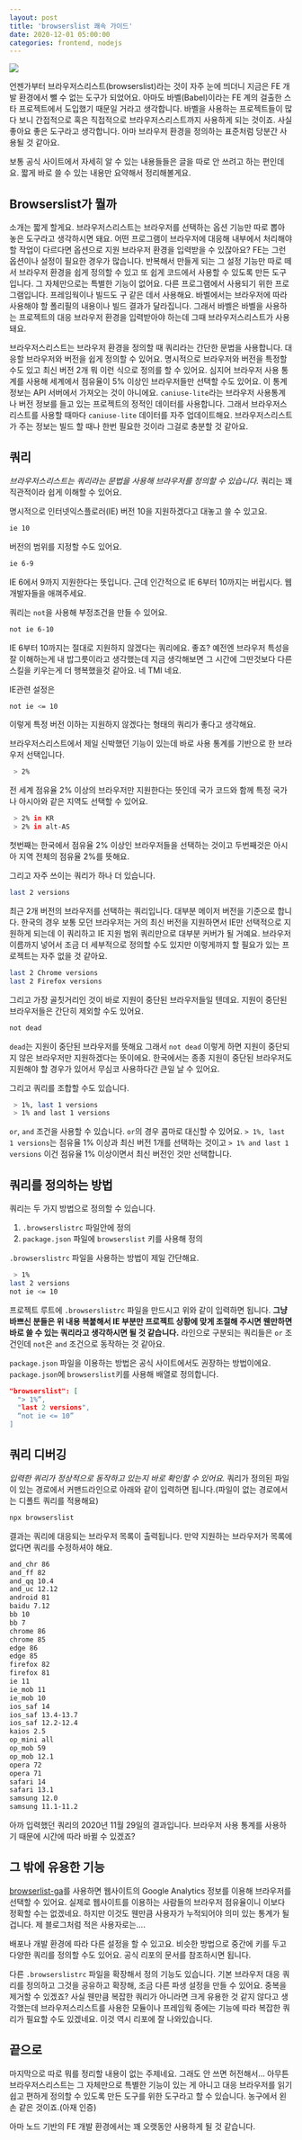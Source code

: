 ```yaml
---
layout: post
title: 'browserslist 쾌속 가이드'
date: 2020-12-01 05:00:00
categories: frontend, nodejs
---
```


![](https://user-images.githubusercontent.com/389021/100712708-87e78300-33f6-11eb-8300-e83fdba0b93e.png)

언젠가부터 브라우저스리스트(browserslist)라는 것이 자주 눈에 띄더니 지금은 FE 개발 환경에서 뺄 수 없는 도구가 되었어요. 아마도 바벨(Babel)이라는 FE 계의 걸출한 스타 프로젝트에서 도입했기 때문일 거라고 생각합니다. 바벨을 사용하는 프로젝트들이 많다 보니 간접적으로 혹은 직접적으로 브라우저스리스트까지 사용하게 되는 것이죠. 사실 좋아요 좋은 도구라고 생각합니다. 아마 브라우저 환경을 정의하는 표준처럼 당분간 사용될 것 같아요.

보통 공식 사이트에서 자세히 알 수 있는 내용들들은 글을 따로 안 쓰려고 하는 편인데요. 짧게 바로 쓸 수 있는 내용만 요약해서 정리해볼게요.

## Browserslist가 뭘까

소개는 짧게 할게요. 브라우저스리스트는 브라우저를 선택하는 옵션 기능만 따로 뽑아 놓은 도구라고 생각하시면 돼요. 어떤 프로그램이 브라우저에 대응해 내부에서 처리해야 할 작업이 다르다면 옵션으로 지원 브라우저 환경을 입력받을 수 있잖아요? FE는 그런 옵션이나 설정이 필요한 경우가 많습니다. 반복해서 만들게 되는 그 설정 기능만 따로 떼서 브라우저 환경을 쉽게 정의할 수 있고 또 쉽게 코드에서 사용할 수 있도록 만든 도구입니다. 그 자체만으로는 특별한 기능이 없어요. 다른 프로그램에서 사용되기 위한 프로그램입니다. 프레임웍이나 빌드도 구 같은 데서 사용해요. 바벨에서는 브라우저에 따라 사용해야 할 폴리필의 내용이나 빌드 결과가 달라집니다. 그래서 바벨은 바벨을 사용하는 프로젝트의 대응 브라우저 환경을 입력받아야 하는데 그때 브라우저스리스트가 사용돼요.

브라우저스리스트는 브라우저 환경을 정의할 때 쿼리라는 간단한 문법을 사용합니다. 대응할 브라우저와 버전을 쉽게 정의할 수 있어요. 명시적으로 브라우저와 버전을 특정할 수도 있고 최신 버전 2개 뭐 이런 식으로 정의를 할 수 있어요. 심지어 브라우저 사용 통계를 사용해 세계에서 점유율이 5% 이상인 브라우저들만 선택할 수도 있어요. 이 통계 정보는 API 서버에서 가져오는 것이 아니에요. `caniuse-lite`라는 브라우저 사용통계나 버전 정보를 들고 있는 프로젝트의 정적인 데이터를 사용합니다. 그래서 브라우저스리스트를 사용할 때마다 `caniuse-lite` 데이터를 자주 업데이트해요. 브라우저스리스트가 주는 정보는 빌드 할 때나 한번 필요한 것이라 그걸로 충분할 것 같아요.

## 쿼리

*브라우저스리스트는 쿼리라는 문법을 사용해 브라우저를 정의할 수 있습니다.* 쿼리는 꽤 직관적이라 쉽게 이해할 수 있어요.

명시적으로 인터넷익스플로러(IE) 버전 10을 지원하겠다고 대놓고 쓸 수 있고요.

```sh
ie 10
```

버전의 범위를 지정할 수도 있어요.

```sh
ie 6-9
```

IE 6에서 9까지 지원한다는 뜻입니다. 근데 인간적으로 IE 6부터 10까지는 버립시다. 웹개발자들을 애껴주세요.

쿼리는 `not`을 사용해 부정조건을 만들 수 있어요.

```sh
not ie 6-10
```

IE 6부터 10까지는 절대로 지원하지 않겠다는 쿼리에요. 좋죠? 예전엔 브라우저 특성을 잘 이해하는게 내 밥그릇이라고 생각했는데 지금 생각해보면 그 시간에 그딴것보다 다른 스킬을 키우는게 더 행복했을것 같아요. 네 TMI 네요.

IE관련 설정은

```sh
not ie <= 10
```

이렇게 특정 버전 이하는 지원하지 않겠다는 형태의 쿼리가 좋다고 생각해요.

브라우저스리스트에서 제일 신박했던 기능이 있는데 바로 사용 통계를 기반으로 한 브라우저 선택입니다.

```sh
 > 2%
```

전 세계 점유율 2% 이상의 브라우저만 지원한다는 뜻인데 국가 코드와 함께 특정 국가나 아시아와 같은 지역도 선택할 수 있어요.

```sh
 > 2% in KR
 > 2% in alt-AS
```

첫번째는 한국에서 점유율 2% 이상인 브라우저들을 선택하는 것이고 두번째것은 아시아 지역 전체의 점유율 2%를 뜻해요.

그리고 자주 쓰이는 쿼리가 하나 더 있습니다.

```sh
last 2 versions
```

최근 2개 버전의 브라우저를 선택하는 쿼리입니다. 대부분 메이저 버전을 기준으로 합니다. 한국의 경우 보통 모던 브라우저는 거의 최신 버전을 지원하면서 IE만 선택적으로 지원하게 되는데 이 쿼리하고 IE 지원 범위 쿼리만으로 대부분 커버가 될 거예요. 브라우저 이름까지 넣어서 조금 더 세부적으로 정의할 수도 있지만 이렇게까지 할 필요가 있는 프로젝트는 자주 없을 것 같아요.

```sh
last 2 Chrome versions
last 2 Firefox versions
```

그리고 가장 골칫거리인 것이 바로 지원이 중단된 브라우저들일 텐데요. 지원이 중단된 브라우저들은 간단히 제외할 수도 있어요.

```sh
not dead
```

`dead`는 지원이 중단된 브라우저를 뜻해요 그래서 `not dead` 이렇게 하면 지원이 중단되지 않은 브라우저만 지원하겠다는 뜻이에요. 한국에서는 종종 지원이 중단된 브라우저도 지원해야 할 경우가 있어서 무심코 사용하다간 큰일 날 수 있어요.

그리고 쿼리를 조합할 수도 있습니다.

```sh
 > 1%, last 1 versions
 > 1% and last 1 versions
```

`or`, `and` 조건을 사용할 수 있습니다. `or`의 경우 콤마로 대신할 수 있어요. `> 1%, last 1 versions`는 점유율 1% 이상과 최신 버전 1개를 선택하는 것이고 `> 1% and last 1 versions` 이건 점유율 1% 이상이면서 최신 버전인 것만 선택합니다.

## 쿼리를 정의하는 방법

쿼리는 두 가지 방법으로 정의할 수 있습니다.

1. `.browserslistrc` 파일안에 정의
2. `package.json` 파일에 `browserslist` 키를 사용해 정의

`.browserslistrc` 파일을 사용하는 방법이 제일 간단해요.

```sh
 > 1%
last 2 versions
not ie <= 10
```

프로젝트 루트에 `.browserslistrc` 파일을 만드시고 위와 같이 입력하면 됩니다. **그냥 바쁘신 분들은 위 내용 복붙해서 IE 부분만 프로젝트 상황에 맞게 조절해 주시면 웬만하면 바로 쓸 수 있는 쿼리라고 생각하시면 될 것 같습니다.** 라인으로 구분되는 쿼리들은 `or` 조건인데 `not`은 `and` 조건으로 동작하는 것 같아요.

`package.json` 파일을 이용하는 방법은 공식 사이트에서도 권장하는 방법이에요. `package.json`에 `browserslist`키를 사용해 배열로 정의합니다.

```json
"browserslist": [
  "> 1%”,
  "last 2 versions",
  “not ie <= 10”
]
```

## 쿼리 디버깅

*입력한 쿼리가 정상적으로 동작하고 있는지 바로 확인할 수 있어요.* 쿼리가 정의된 파일이 있는 경로에서 커맨드라인으로 아래와 같이 입력하면 됩니다.(파일이 없는 경로에서는 디폴트 쿼리를 적용해요)

```sh
npx browserslist
```

결과는 쿼리에 대응되는 브라우저 목록이 출력됩니다. 만약 지원하는 브라우저가 목록에 없다면 쿼리를 수정하셔야 해요.

```sh
and_chr 86
and_ff 82
and_qq 10.4
and_uc 12.12
android 81
baidu 7.12
bb 10
bb 7
chrome 86
chrome 85
edge 86
edge 85
firefox 82
firefox 81
ie 11
ie_mob 11
ie_mob 10
ios_saf 14
ios_saf 13.4-13.7
ios_saf 12.2-12.4
kaios 2.5
op_mini all
op_mob 59
op_mob 12.1
opera 72
opera 71
safari 14
safari 13.1
samsung 12.0
samsung 11.1-11.2
```

아까 입력했던 쿼리의 2020년 11월 29일의 결과입니다. 브라우저 사용 통계를 사용하기 때문에 시간에 따라 바뀔 수 있겠죠?

## 그 밖에 유용한 기능

[browserlist-ga](https://github.com/browserslist/browserslist-ga)를 사용하면 웹사이트의 Google Analytics 정보를 이용해 브라우저를 선택할 수 있어요. 실제로 웹사이트를 이용하는 사람들의 브라우저 점유율이니 이보다 정확할 수는 없겠네요. 하지만 이것도 웬만큼 사용자가 누적되어야 의미 있는 통계가 될 겁니다. 제 블로그처럼 적은 사용자로는….

배포나 개발 환경에 따라 다른 설정을 할 수 있고요. 비슷한 방법으로 중간에 키를 두고 다양한 쿼리를 정의할 수도 있어요. 공식 리포의 문서를 참조하시면 됩니다.

다른 `.browserslistrc` 파일을 확장해서 정의 기능도 있습니다. 기본 브라우저 대응 쿼리를 정의하고 그것을 공유하고 확장해, 조금 다른 파생 설정을 만들 수 있어요. 중복을 제거할 수 있겠죠? 사실 웬만큼 복잡한 쿼리가 아니라면 크게 유용한 것 같지 않다고 생각했는데 브라우저스리스트를 사용한 모듈이나 프레임웍 중에는 기능에 따라 복잡한 쿼리가 필요할 수도 있겠네요. 이것 역시 리포에 잘 나와있습니다.

## 끝으로

마지막으로 따로 뭐를 정리할 내용이 없는 주제네요. 그래도 안 쓰면 허전해서… 아무튼 브라우저스리스트는 그 자체만으로 특별한 기능이 있는 게 아니고 대응 브라우저를 읽기 쉽고 편하게 정의할 수 있도록 만든 도구를 위한 도구라고 할 수 있습니다. 농구에서 왼손 같은 것이죠.(아재 인증)

아마 노드 기반의 FE 개발 환경에서는 꽤 오랫동안 사용하게 될 것 같습니다.
